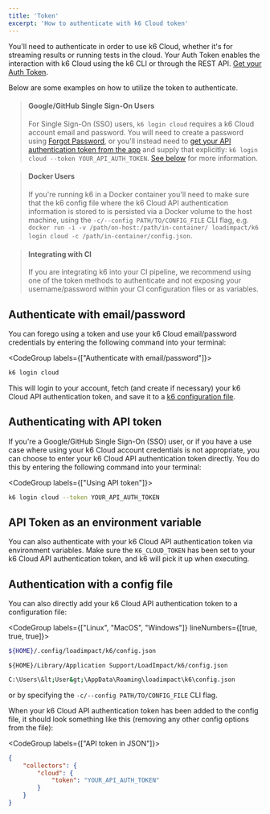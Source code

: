 ```yaml
---
title: 'Token'
excerpt: 'How to authenticate with k6 Cloud token'
---
```


You'll need to authenticate in order to use k6 Cloud, whether it's for streaming results or running tests in the cloud. Your Auth Token enables the interaction with k6 Cloud using the k6 CLI or through the REST API. [Get your Auth Token](https://app.k6.io/account/token).

Below are some examples on how to utilize the token to authenticate.

> #### Google/GitHub Single Sign-On Users
>
> For Single Sign-On (SSO) users, `k6 login cloud` requires a k6 Cloud account email and password. You will need to create a password using [Forgot Password](), or you'll instead need to <a href="https://app.k6.io/account/token"> get your API authentication token from the app</a> and supply that explicitly: `k6 login cloud --token YOUR_API_AUTH_TOKEN`.
> <a href="#authenticating-with-api-token">See below</a> for more information.

> #### Docker Users
>
> If you're running k6 in a Docker container you'll need to make sure that the k6 config file where the k6 Cloud API authentication information is stored to is persisted via a Docker volume to the host machine, using the `-c/--config PATH/TO/CONFIG_FILE` CLI flag, e.g. `docker run -i -v /path/on-host:/path/in-container/ loadimpact/k6 login cloud -c /path/in-container/config.json`.

> #### Integrating with CI
>
> If you are integrating k6 into your CI pipeline, we recommend using one of the token methods to authenticate and not exposing your username/password within your CI configuration files or as variables.

## Authenticate with email/password

You can forego using a token and use your k6 Cloud email/password credentials by entering the following command into your terminal:

<CodeGroup labels={["Authenticate with email/password"]}>

```bash
k6 login cloud
```

</CodeGroup>

This will login to your account, fetch (and create if necessary) your k6 Cloud API authentication token, and save it to a [k6 configuration file](#using-config-file).

## Authenticating with API token

If you're a Google/GitHub Single Sign-On (SSO) user, or if you have a use case where using your k6 Cloud account credentials is not appropriate, you can choose to enter your k6 Cloud API authentication token directly. You do this by entering the following command into your terminal:

<CodeGroup labels={["Using API token"]}>

```bash
k6 login cloud --token YOUR_API_AUTH_TOKEN
```

</CodeGroup>

## API Token as an environment variable

You can also authenticate with your k6 Cloud API authentication token via environment variables. Make sure the `K6_CLOUD_TOKEN` has been set to your k6 Cloud API authentication token, and k6 will pick it up when executing.

## Authentication with a config file

You can also directly add your k6 Cloud API authentication token to a configuration file:

<CodeGroup labels={["Linux", "MacOS", "Windows"]} lineNumbers={[true, true, true]}>

```bash
${HOME}/.config/loadimpact/k6/config.json
```

```
${HOME}/Library/Application Support/LoadImpact/k6/config.json
```

```bash
C:\Users\&lt;User&gt;\AppData\Roaming\loadimpact\k6\config.json
```

</CodeGroup>

or by specifying the `-c/--config PATH/TO/CONFIG_FILE` CLI flag.

When your k6 Cloud API authentication token has been added to the config file, it should look something like this (removing any other config options from the file):

<CodeGroup labels={["API token in JSON"]}>

```json
{
    "collectors": {
        "cloud": {
            "token": "YOUR_API_AUTH_TOKEN"
        }
    }
}
```

</CodeGroup>
